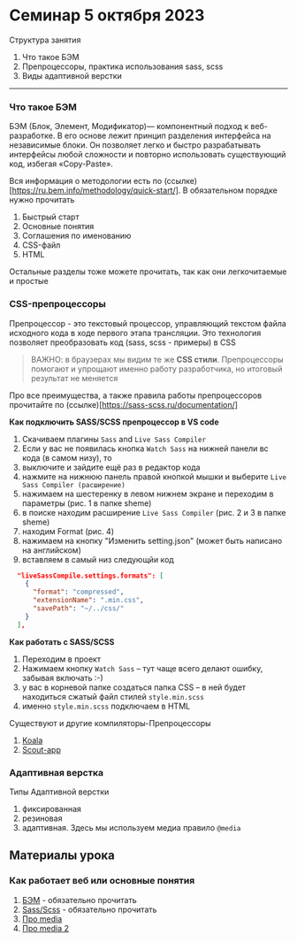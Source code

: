 # Семинар 5 октября 2023

Структура занятия

1. Что такое БЭМ
2. Препроцессоры, практика использования sass, scss
3. Виды адаптивной верстки

---

### Что такое БЭМ

БЭМ (Блок, Элемент, Модификатор)— компонентный подход к веб-разработке. В его основе лежит принцип разделения интерфейса на независимые блоки. Он позволяет легко и быстро разрабатывать интерфейсы любой сложности и повторно использовать существующий код, избегая «Copy-Paste».

Вся информация о методологии есть по (ссылке)[https://ru.bem.info/methodology/quick-start/]. В обязательном порядке нужно прочитать

1. Быстрый старт
2. Основные понятия
3. Соглашения по именованию
4. CSS-файл
5. HTML

Остальные разделы тоже можете прочитать, так как они легкочитаемые и простые

### CSS-препроцессоры

Препроцессор - это текстовый процессор, управляющий текстом файла исходного кода в ходе первого этапа трансляции. Это технология позволяет преобразовать код (sass, scss - примеры) в CSS

> ВАЖНО: в браузерах мы видим те же **CSS стили**. Препроцессоры помогают и упрощают именно работу разработчика, но итоговый результат не меняется

Про все преимущества, а также правила работы препроцессоров прочитайте по (ссылке)[https://sass-scss.ru/documentation/]

**Как подключить SASS/SCSS препроцессор в VS code**

1. Скачиваем плагины `Sass` and `Live Sass Compiler`
2. Если у вас не появилась кнопка `Watch Sass` на нижней панели вс кода (в самом низу), то
3. выключите и зайдите ещё раз в редактор кода
4. нажмите на нижнюю панель правой кнопкой мышки и выберите `Live Sass Compiler (расширение)`
5. нажимаем на шестеренку в левом нижнем экране и переходим в параметры (рис. 1 в папке sheme)
6. в поиске находим расширение `Live Sass Compiler` (рис. 2 и 3 в папке sheme)
7. находим Format (рис. 4)
8. нажимаем на кнопку "Изменить setting.json" (может быть написано на английском)
9. вставляем в самый низ следующйи код

```json
  "liveSassCompile.settings.formats": [
    {
      "format": "compressed",
      "extensionName": ".min.css",
      "savePath": "~/../css/"
    }
  ],
```

**Как работать с SASS/SCSS**

1. Переходим в проект
2. Нажимаем кнопку `Watch Sass` – тут чаще всего делают ошибку, забывая включать :-)
3. у вас в корневой папке создаться папка CSS – в ней будет находиться сжатый файл стилей `style.min.scss`
4. именно `style.min.scss` подключаем в HTML

Существуют и другие компиляторы-Препроцессоры

1. [Koala](http://koala-app.com/)
1. [Scout-app](https://scout-app.io/)

### Адаптивная верстка

Типы Адаптивной верстки

1. фиксированная
2. резиновая
3. адаптивная. Здесь мы используем медиа правило `@media`

## Материалы урока

### Как работает веб или основные понятия

1. [БЭМ](https://ru.bem.info/methodology/quick-start/) - обязательно прочитать
2. [Sass/Scss](https://sass-scss.ru/documentation/) - обязательно прочитать
3. [Про media](https://html5book.ru/css3-mediazaprosy/)
4. [Про media 2](https://doka.guide/css/media/)
